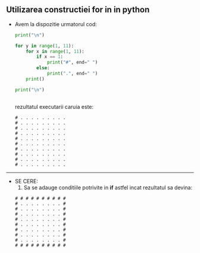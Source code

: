 ## Utilizarea constructiei **for in** in python

* Avem la dispozitie urmatorul cod:
  ```python
  print("\n")

  for y in range(1, 11):
      for x in range(1, 11):
          if x == 1:
              print("#", end=" ")
          else:
              print(".", end=" ")
      print()

  print("\n")
    
  ```
  
  rezultatul executarii caruia este:
  ```
  # . . . . . . . . . 
  # . . . . . . . . . 
  # . . . . . . . . . 
  # . . . . . . . . . 
  # . . . . . . . . . 
  # . . . . . . . . . 
  # . . . . . . . . . 
  # . . . . . . . . . 
  # . . . . . . . . . 
  # . . . . . . . . .
  ```
---

* SE CERE:
  1. Sa se adauge conditiile potrivite in **if** astfel incat rezultatul sa devina:
    ```
    # # # # # # # # # # 
    # . . . . . . . . # 
    # . . . . . . . . # 
    # . . . . . . . . # 
    # . . . . . . . . # 
    # . . . . . . . . # 
    # . . . . . . . . # 
    # . . . . . . . . # 
    # . . . . . . . . # 
    # # # # # # # # # # 
    ```      
    
